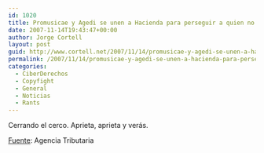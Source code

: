 ```yaml
---
id: 1020
title: Promusicae y Agedi se unen a Hacienda para perseguir a quien no pague canon
date: 2007-11-14T19:43:47+00:00
author: Jorge Cortell
layout: post
guid: http://www.cortell.net/2007/11/14/promusicae-y-agedi-se-unen-a-hacienda-para-perseguir-a-quien-no-pague-canon/
permalink: /2007/11/14/promusicae-y-agedi-se-unen-a-hacienda-para-perseguir-a-quien-no-pague-canon/
categories:
  - CiberDerechos
  - Copyfight
  - General
  - Noticias
  - Rants
---
```

Cerrando el cerco. Aprieta, aprieta y verás.

<a target="_blank" title="nota de prensa" href="http://www.agenciatributaria.es/wps/portal/DetalleContenido?url=La+Agencia+Tributaria/Sala+de+prensa/Notas+de+prensa/La+Agencia+Tributaria+firma+sendos+acuerdos+para+la+prevención+del+fraude+fiscal+en+materia+de+propiedad+intelectual&content=170d2b145a436110VgnVCM1000004ef01e0aRCRD&channel=53d83b967e7ba010VgnVCM1000004ef01e0a____&ver=L&site=56d8237c0bc1ff00VgnVCM100000d7005a80____&idioma=es_ES&menu=1&img=8">Fuente</a>: Agencia Tributaria